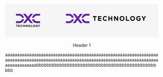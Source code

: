 ![alt-text](https://github.com/boyan-boyanov/FullStackProject/blob/main/dxcLogo.jpg)
<p style="text-align: center;">Header 1</p>
aaaaaaaaaaaaaaaaaaaaaaaaaaaaaaaaaaaaaaaaaaaaaaaaaaaaaaaaaaaaaaaaaaaaaaaaaaaaaaaaaaaaaaaaaaaaaaaaaaaaaaaaaaaaaaaaaaaaaaaaaaaaaaaaaaaaaaaaaaaaabbbbbbbbbbbbbbbbbbbbbbbbbbbbbbbbbbbbbbbbbbbbbbbbb
